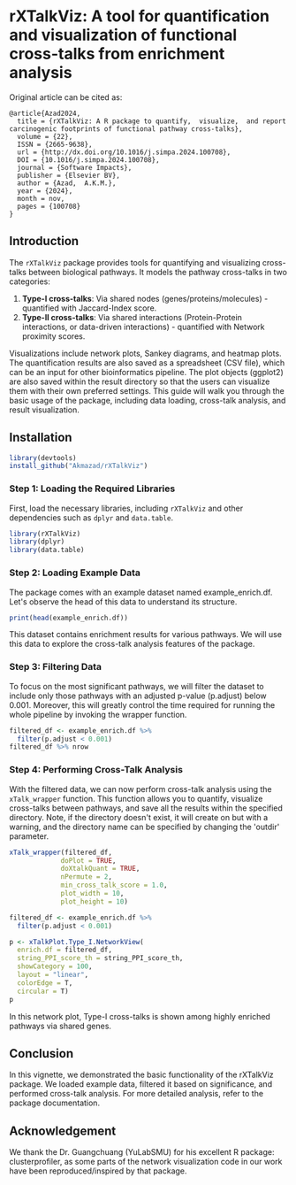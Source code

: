 # rXTalkViz: A tool for quantification and visualization of functional cross-talks from enrichment analysis
Original article can be cited as:
```
@article{Azad2024,
  title = {rXTalkViz: A R package to quantify,  visualize,  and report carcinogenic footprints of functional pathway cross-talks},
  volume = {22},
  ISSN = {2665-9638},
  url = {http://dx.doi.org/10.1016/j.simpa.2024.100708},
  DOI = {10.1016/j.simpa.2024.100708},
  journal = {Software Impacts},
  publisher = {Elsevier BV},
  author = {Azad,  A.K.M.},
  year = {2024},
  month = nov,
  pages = {100708}
}
```
## Introduction
The `rXTalkViz` package provides tools for quantifying and visualizing cross-talks between biological pathways. It models the pathway cross-talks in two categories:

1. **Type-I cross-talks**: Via shared nodes (genes/proteins/molecules) - quantified with Jaccard-Index score.
2. **Type-II cross-talks**: Via shared interactions (Protein-Protein interactions, or data-driven interactions) - quantified with Network proximity scores.

Visualizations include network plots, Sankey diagrams, and heatmap plots. The quantification results are also saved as a spreadsheet (CSV file), which can be an input for other bioinformatics pipeline. The plot objects (ggplot2) are also saved within the result directory so that the users can visualize them with their own preferred settings. This guide will walk you through the basic usage of the package, including data loading, cross-talk analysis, and result visualization.

## Installation
```r
library(devtools)
install_github("Akmazad/rXTalkViz")
```

### Step 1: Loading the Required Libraries
First, load the necessary libraries, including `rXTalkViz` and other dependencies such as `dplyr` and `data.table`.

```r
library(rXTalkViz)
library(dplyr)
library(data.table)
```
### Step 2: Loading Example Data
The package comes with an example dataset named example_enrich.df. Let's observe the head of this data to understand its structure.

```r
print(head(example_enrich.df))
```

This dataset contains enrichment results for various pathways. We will use this data to explore the cross-talk analysis features of the package.

### Step 3: Filtering Data
To focus on the most significant pathways, we will filter the dataset to include only those pathways with an adjusted p-value (p.adjust) below 0.001. Moreover, this will greatly control the time required for running the whole pipeline by invoking the wrapper function.


```r
filtered_df <- example_enrich.df %>%
  filter(p.adjust < 0.001)
filtered_df %>% nrow
```

### Step 4: Performing Cross-Talk Analysis
With the filtered data, we can now perform cross-talk analysis using the `xTalk_wrapper` function. This function allows you to quantify, visualize cross-talks between pathways, and save all the results within the specified directory. Note, if the directory doesn't exist, it will create on but with a warning, and the directory name can be specified by changing the 'outdir' parameter.

```r
xTalk_wrapper(filtered_df,
             doPlot = TRUE,
             doXtalkQuant = TRUE,
             nPermute = 2,
             min_cross_talk_score = 1.0,
             plot_width = 10,
             plot_height = 10)
```

```r
filtered_df <- example_enrich.df %>%
  filter(p.adjust < 0.001)

p <- xTalkPlot.Type_I.NetworkView(
  enrich.df = filtered_df,
  string_PPI_score_th = string_PPI_score_th,
  showCategory = 100,
  layout = "linear",
  colorEdge = T,
  circular = T)
p
```

In this network plot, Type-I cross-talks is shown among highly enriched pathways via shared genes.

## Conclusion
In this vignette, we demonstrated the basic functionality of the rXTalkViz package. We loaded example data, filtered it based on significance, and performed cross-talk analysis. For more detailed analysis, refer to the package documentation.

## Acknowledgement
We thank the Dr. Guangchuang (YuLabSMU) for his excellent R package: clusterprofiler, as some parts of the network visualization code in our work have been reproduced/inspired by that package. 
